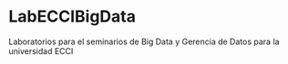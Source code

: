 # LabECCIBigData
Laboratorios para el seminarios de Big Data y Gerencia de Datos para la universidad ECCI
